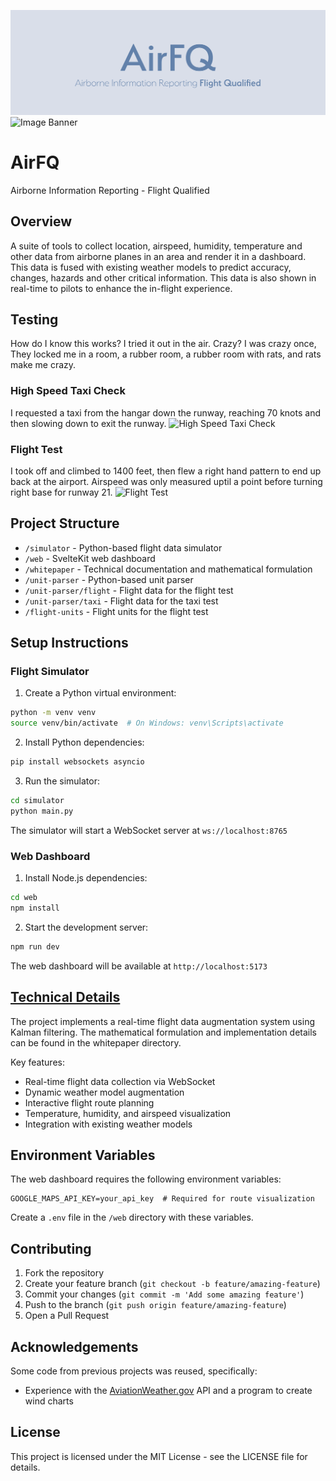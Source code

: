 ![AirFQ Banner](web/static/banner.png)
![Image Banner](banner.png)

# AirFQ
Airborne Information Reporting - Flight Qualified

## Overview

A suite of tools to collect location, airspeed, humidity, temperature and other data from airborne planes in an area and render it in a dashboard. This data is fused with existing weather models to predict accuracy, changes, hazards and other critical information. This data is also shown in real-time to pilots to enhance the in-flight experience.

## Testing

How do I know this works? I tried it out in the air. Crazy? I was crazy once, They locked me in a room, a rubber room, a rubber room with rats, and rats make me crazy.

### High Speed Taxi Check
I requested a taxi from the hangar down the runway, reaching 70 knots and then slowing down to exit the runway.
![High Speed Taxi Check](/unit-parser/taxi/maps_subplot.png)

### Flight Test
I took off and climbed to 1400 feet, then flew a right hand pattern to end up back at the airport. Airspeed was only measured uptil a point before turning right base for runway 21.
![Flight Test](/unit-parser/flight/maps_subplot.png)


## Project Structure

- `/simulator` - Python-based flight data simulator
- `/web` - SvelteKit web dashboard
- `/whitepaper` - Technical documentation and mathematical formulation
- `/unit-parser` - Python-based unit parser
- `/unit-parser/flight` - Flight data for the flight test
- `/unit-parser/taxi` - Flight data for the taxi test
- `/flight-units` - Flight units for the flight test

## Setup Instructions

### Flight Simulator

1. Create a Python virtual environment:
```bash
python -m venv venv
source venv/bin/activate  # On Windows: venv\Scripts\activate
```

2. Install Python dependencies:
```bash
pip install websockets asyncio
```

3. Run the simulator:
```bash
cd simulator
python main.py
```

The simulator will start a WebSocket server at `ws://localhost:8765`

### Web Dashboard

1. Install Node.js dependencies:
```bash
cd web
npm install
```

2. Start the development server:
```bash
npm run dev
```

The web dashboard will be available at `http://localhost:5173`

## [Technical Details](whitepaper/AirFQ.pdf)

The project implements a real-time flight data augmentation system using Kalman filtering. The mathematical formulation and implementation details can be found in the whitepaper directory.

Key features:
- Real-time flight data collection via WebSocket
- Dynamic weather model augmentation
- Interactive flight route planning
- Temperature, humidity, and airspeed visualization
- Integration with existing weather models

## Environment Variables

The web dashboard requires the following environment variables:
```
GOOGLE_MAPS_API_KEY=your_api_key  # Required for route visualization
```

Create a `.env` file in the `/web` directory with these variables.

## Contributing

1. Fork the repository
2. Create your feature branch (`git checkout -b feature/amazing-feature`)
3. Commit your changes (`git commit -m 'Add some amazing feature'`)
4. Push to the branch (`git push origin feature/amazing-feature`)
5. Open a Pull Request


## Acknowledgements

Some code from previous projects was reused, specifically:

- Experience with the [AviationWeather.gov](https://www.aviationweather.gov/) API and a program to create wind charts

## License

This project is licensed under the MIT License - see the LICENSE file for details.

